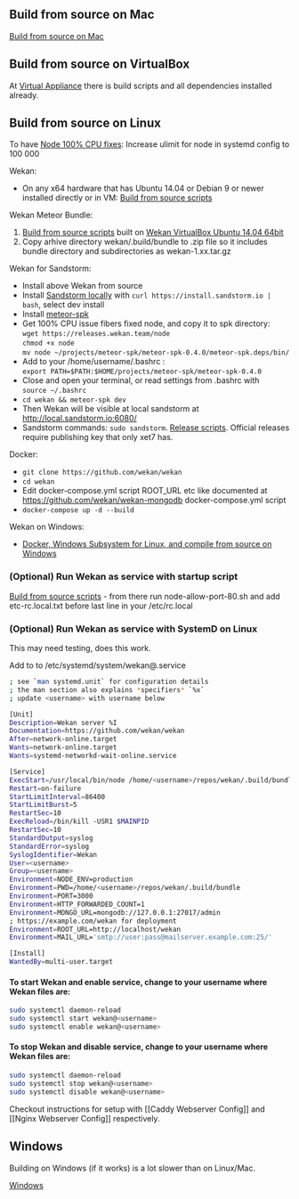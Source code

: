 ## Build from source on Mac

[Build from source on Mac](https://github.com/wekan/wekan/wiki/Mac)

## Build from source on VirtualBox

At [Virtual Appliance](https://github.com/wekan/wekan/wiki/virtual-appliance) there is build scripts and all dependencies installed already.

## Build from source on Linux

To have [Node 100% CPU fixes](https://github.com/wekan/wekan/blob/devel/CHANGELOG.md#v084-2018-04-16-wekan-release): Increase ulimit for node in systemd config to 100 000

Wekan:
- On any x64 hardware that has Ubuntu 14.04 or Debian 9 or newer installed directly or in VM:
[Build from source scripts](https://github.com/wekan/wekan/tree/edge/releases/virtualbox)

Wekan Meteor Bundle:
1. [Build from source scripts](https://github.com/wekan/wekan/tree/edge/releases/virtualbox) built on [Wekan VirtualBox Ubuntu 14.04 64bit](https://github.com/wekan/wekan/wiki/virtual-appliance)
2. Copy arhive directory wekan/.build/bundle to .zip file so it includes bundle directory and subdirectories as wekan-1.xx.tar.gz

Wekan for Sandstorm:
- Install above Wekan from source
- Install [Sandstorm locally](https://sandstorm.io/install) with `curl https://install.sandstorm.io | bash`, select dev install
- Install [meteor-spk](https://github.com/sandstorm-io/meteor-spk)
- Get 100% CPU issue fibers fixed node, and copy it to spk directory:<br />
`wget https://releases.wekan.team/node`<br />
`chmod +x node`<br />
`mv node ~/projects/meteor-spk/meteor-spk-0.4.0/meteor-spk.deps/bin/`
- Add to your /home/username/.bashrc : <br /> `export PATH=$PATH:$HOME/projects/meteor-spk/meteor-spk-0.4.0`
- Close and open your terminal, or read settings from .bashrc with<br />`source ~/.bashrc`
- `cd wekan && meteor-spk dev`
- Then Wekan will be visible at local sandstorm at http://local.sandstorm.io:6080/
- Sandstorm commands: `sudo sandstorm`. [Release scripts](https://github.com/wekan/wekan-maintainer/tree/master/releases). Official releases require publishing key that only xet7 has.

Docker:
- `git clone https://github.com/wekan/wekan`
- `cd wekan`
- Edit docker-compose.yml script ROOT_URL etc like documented at https://github.com/wekan/wekan-mongodb docker-compose.yml script
- `docker-compose up -d --build`

Wekan on Windows:
- [Docker, Windows Subsystem for Linux, and compile from source on Windows](https://github.com/wekan/wekan/wiki/Windows)

### (Optional) Run Wekan as service with startup script

[Build from source scripts](https://github.com/wekan/wekan-maintainer/tree/master/virtualbox) - from there run node-allow-port-80.sh and add etc-rc.local.txt before last line in your /etc/rc.local

### (Optional) Run Wekan as service with SystemD on Linux

This may need testing, does this work.

Add to to /etc/systemd/system/wekan@.service

```bash
; see `man systemd.unit` for configuration details
; the man section also explains *specifiers* `%x`
; update <username> with username below

[Unit]
Description=Wekan server %I
Documentation=https://github.com/wekan/wekan
After=network-online.target
Wants=network-online.target
Wants=systemd-networkd-wait-online.service

[Service]
ExecStart=/usr/local/bin/node /home/<username>/repos/wekan/.build/bundle/main.js
Restart=on-failure
StartLimitInterval=86400
StartLimitBurst=5
RestartSec=10
ExecReload=/bin/kill -USR1 $MAINPID
RestartSec=10
StandardOutput=syslog
StandardError=syslog
SyslogIdentifier=Wekan
User=<username>
Group=<username>
Environment=NODE_ENV=production
Environment=PWD=/home/<username>/repos/wekan/.build/bundle
Environment=PORT=3000
Environment=HTTP_FORWARDED_COUNT=1
Environment=MONGO_URL=mongodb://127.0.0.1:27017/admin
; https://example.com/wekan for deployment
Environment=ROOT_URL=http://localhost/wekan
Environment=MAIL_URL='smtp://user:pass@mailserver.example.com:25/'

[Install]
WantedBy=multi-user.target

```

#### To start Wekan and enable service, change to your username where Wekan files are:
```bash
sudo systemctl daemon-reload
sudo systemctl start wekan@<username>
sudo systemctl enable wekan@<username>
```

#### To stop Wekan and disable service, change to your username where Wekan files are:
```bash
sudo systemctl daemon-reload
sudo systemctl stop wekan@<username>
sudo systemctl disable wekan@<username>
```
Checkout instructions for setup with [[Caddy Webserver Config]] and [[Nginx Webserver Config]] respectively.

## Windows

Building on Windows (if it works) is a lot slower than on Linux/Mac.

[Windows](https://github.com/wekan/wekan/wiki/Windows)